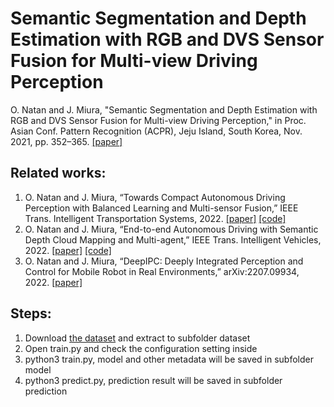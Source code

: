 # Semantic Segmentation and Depth Estimation with RGB and DVS Sensor Fusion for Multi-view Driving Perception

O. Natan and J. Miura, "Semantic Segmentation and Depth Estimation with RGB and DVS Sensor Fusion for Multi-view Driving Perception," in Proc. Asian Conf. Pattern Recognition (ACPR), Jeju Island, South Korea, Nov. 2021, pp. 352–365. [[paper]](https://doi.org/10.1007/978-3-031-02375-0_26)


## Related works:
1. O. Natan and J. Miura, “Towards Compact Autonomous Driving Perception with Balanced Learning and Multi-sensor Fusion,” IEEE Trans. Intelligent Transportation Systems, 2022. [[paper]](https://doi.org/10.1109/TITS.2022.3149370) [[code]](https://github.com/oskarnatan/compact-perception)
2. O. Natan and J. Miura, “End-to-end Autonomous Driving with Semantic Depth Cloud Mapping and Multi-agent,” IEEE Trans. Intelligent Vehicles, 2022. [[paper]](https://doi.org/10.1109/TIV.2022.3185303) [[code]](https://github.com/oskarnatan/end-to-end-driving)
3. O. Natan and J. Miura, “DeepIPC: Deeply Integrated Perception and Control for Mobile Robot in Real Environments,” arXiv:2207.09934, 2022. [[paper]](https://arxiv.org/abs/2207.09934)


## Steps:
1. Download [the dataset](https://drive.google.com/file/d/18-eDSd-Jj4DwNi8oUjshgCaYttyNuFdn/view?usp=sharing) and extract to subfolder dataset
2. Open train.py and check the configuration setting inside
3. python3 train.py, model and other metadata will be saved in subfolder model
4. python3 predict.py, prediction result will be saved in subfolder prediction
